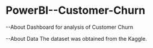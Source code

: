 # PowerBI--Customer-Churn

--About
Dashboard for analysis of Customer Churn

--About Data
The dataset was obtained from the Kaggle.
